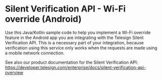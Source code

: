 # Silent Verification API - Wi-Fi override (Android)

Use this Java/Kotlin sample code to help you implement a Wi-Fi override feature in the Android app you are integrating with the Telesign Silent Verification API. This is a necessary part of your integration, because verification using this service only works when the requests are made using a mobile network connection. 

See also our product documentation for the Silent Verification API:
https://developer.telesign.com/enterprise/docs/silent-verification-api-overview
